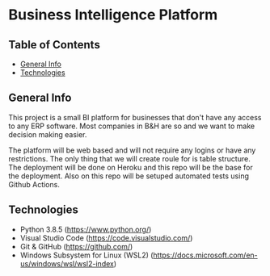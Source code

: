 # Business Intelligence Platform 

## Table of Contents
* [General Info](#general-info)
* [Technologies](#technologies)


## General Info

This project is a small BI platform for businesses that don't have any access to any ERP software. Most companies in B&H are so and we want to make decision making easier.

The platform will be web based and will not require any logins or have any restrictions. The only thing that we will create roule for is table structure.
The deployment will be done on Heroku and this repo will be the base for the deployment. Also on this repo will be setuped automated tests using Github Actions.



## Technologies

* Python 3.8.5 (https://www.python.org/)
* Visual Studio Code (https://code.visualstudio.com/)
* Git & GitHub (https://github.com/)
* Windows Subsystem for Linux (WSL2) (https://docs.microsoft.com/en-us/windows/wsl/wsl2-index)
